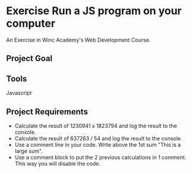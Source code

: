 # Exercise Run a JS program on your computer
An Exercise in Winc Academy's Web Development Course.

## Project Goal

## Tools
Javascript

## Project Requirements
* Calculate the result of 1230941 x 1823794 and log the result to the console. 
* Calculate the result of 637263 / 54 and log the result to the console.
* Use a comment line in your code. Write above the 1st sum "This is a large sum".
* Use a comment block to put the 2 previous calculations in 1 comment. This way you will disable the code.
